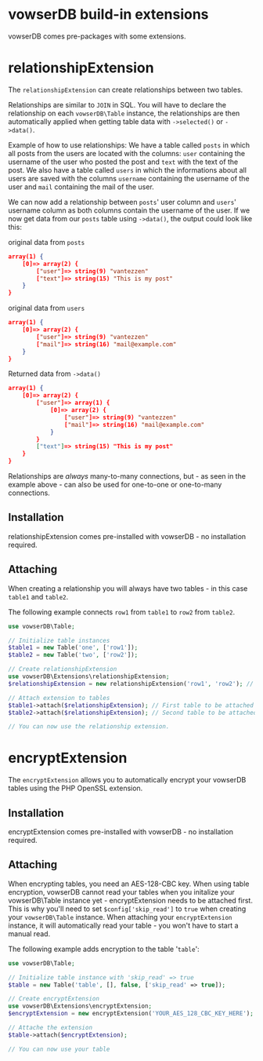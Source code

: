 # vowserDB build-in extensions
vowserDB comes pre-packages with some extensions.

# relationshipExtension
The `relationshipExtension` can create relationships between two tables.

Relationships are similar to `JOIN` in SQL. You will have to declare the relationship on each `vowserDB\Table` instance, the relationships are then automatically applied when getting table data with `->selected()` or `->data()`.

Example of how to use relationships: We have a table called `posts` in which all posts from the users are located with the columns: `user` containing the username of the user who posted the post and `text` with the text of the post.
We also have a table called `users` in which the informations about all users are saved with the columns `username` containing the username of the user and `mail` containing the mail of the user.

We can now add a relationship between `posts`' user column and `users`' username column as both columns contain the username of the user.
If we now get data from our `posts` table using `->data()`, the output could look like this:

original data from `posts`
```JSON
array(1) { 
    [0]=> array(2) { 
        ["user"]=> string(9) "vantezzen" 
        ["text"]=> string(15) "This is my post" 
    }
}
```

original data from `users`
```JSON
array(1) { 
    [0]=> array(2) { 
        ["user"]=> string(9) "vantezzen" 
        ["mail"]=> string(16) "mail@example.com" 
    }
}
```

Returned data from `->data()`
```JSON
array(1) { 
    [0]=> array(2) { 
        ["user"]=> array(1) { 
            [0]=> array(2) { 
                ["user"]=> string(9) "vantezzen" 
                ["mail"]=> string(16) "mail@example.com" 
            } 
        } 
        ["text"]=> string(15) "This is my post" 
    } 
}
```
Relationships are *always* many-to-many connections, but - as seen in the example above - can also be used for one-to-one or one-to-many connections.

## Installation
relationshipExtension comes pre-installed with vowserDB - no installation required.

## Attaching
When creating a relationship you will always have two tables - in this case `table1` and `table2`. 

The following example connects `row1` from `table1` to `row2` from `table2`.
```php
use vowserDB\Table;

// Initialize table instances
$table1 = new Table('one', ['row1']);
$table2 = new Table('two', ['row2']);

// Create relationshipExtension
use vowserDB\Extensions\relationshipExtension;
$relationshipExtension = new relationshipExtension('row1', 'row2'); // (Row on first table to connect, row on second table to connect)

// Attach extension to tables
$table1->attach($relationshipExtension); // First table to be attached is first table for the extension
$table2->attach($relationshipExtension); // Second table to be attached is second table for the extension

// You can now use the relationship extension.
```

# encryptExtension
The `encryptExtension` allows you to automatically encrypt your vowserDB tables using the PHP OpenSSL extension.

## Installation
encryptExtension comes pre-installed with vowserDB - no installation required.

## Attaching
When encrypting tables, you need an AES-128-CBC key. When using table encryption, vowserDB cannot read your tables when you initalize your vowserDB\Table instance yet - encryptExtension needs to be attached first. This is why you'll need to set `$config['skip_read']` to `true` when creating your `vowserDB\Table` instance. When attaching your `encryptExtension` instance, it will automatically read your table - you won't have to start a manual read.

The following example adds encryption to the table '`table`':
```php
use vowserDB\Table;

// Initialize table instance with 'skip_read' => true
$table = new Table('table', [], false, ['skip_read' => true]);

// Create encryptExtension
use vowserDB\Extensions\encryptExtension;
$encryptExtension = new encryptExtension('YOUR_AES_128_CBC_KEY_HERE');

// Attache the extension
$table->attach($encryptExtension);

// You can now use your table
```